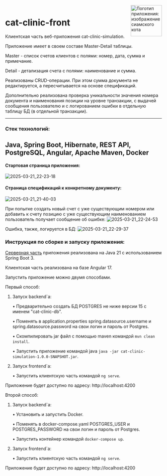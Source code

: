 <img src="https://github.com/user-attachments/assets/f495987e-3146-44de-98bd-1a471aaedf98" alt="Логотип приложения: изображение сиамского кота" width="100" height="100" align="right"> 


# cat-clinic-front

Клиентская часть веб-приложения cat-clinic-simulation.

Приложение имеет в своем составе Master-Detail таблицы.

Master - cписок счетов клиентов с полями: номер, дата, сумма и примечание.

Detail - детализация счета с полями: наименование и сумма.

Реализованы CRUD-операции. При этом сумма документа не редактируется, а пересчитывается на основе спецификаций.

Дополнительно реализована проверка уникальности значения номера документа и наименования позиции на уровне транзакции, с выдачей сообщения пользователю и с логированием ошибки в отдельную таблицу БД (в отдельной транзакции).

--------
### Стек технологий:
Java, Spring Boot, Hibernate, REST API, PostgreSQL, Angular, Apache Maven, Docker
--------

#### Стартовая страница приложения:
![2025-03-21_22-23-18](https://github.com/user-attachments/assets/87e14db1-741b-462e-8ead-917d06073902)

#### Страница спецификаций к конкретному документу:
![2025-03-21_21-40-03](https://github.com/user-attachments/assets/37f0cf28-d656-4d48-861f-20762af57a4f)

При попытке создать новый cчет с уже существующим номером или добавить к счету позицию с уже существующим наименованием пользователь получает сообщение об ошибке:
![2025-03-21_22-24-53](https://github.com/user-attachments/assets/44f499f7-1ed3-41c4-80c7-b496d63a129a)

Ошибка, также, логируется в БД:
![2025-03-21_22-29-37](https://github.com/user-attachments/assets/3eabcb90-9b49-4b0a-88d6-feda89bef1da)

### Инструкция по сборке и запуску приложения:

[Серверная часть](https://github.com/KoshanSky1/cat-clinic-simulation) приложения реализована на Java 21 с использованием Spring Boot 3.

Клиентская часть реализована на базе Angular 17.

Запустить приложение можно двумя способами.

Первый способ:

1. Запуск backend`a:
   
   • Предварительно создать БД POSTGRES не ниже версии 15 с именем "cat-clinic-db".

   • Поменять в application.properties spring.datasource.username и spring.datasource.password на свои логин и пароль от Postgres.

   • Скомпилировать jar файл с помощью maven командой `mvn clean install`.

   • Запустить приложение командой java `java -jar cat-clinic-simulation-1.0.0-SNAPSHOT.jar`.

2. Запуск frontend`a:
   
   • Запустить клиентскую часть командой `ng serve`.
   
Приложение будет доступно по адресу: http://localhost:4200

Второй способ:

1. Запуск backend`a:
   
   • Установить и запустить Docker.

   • Поменять в docker-compose.yaml POSTGRES_USER и POSTGRES_PASSWORD на свои логин и пароль от Postgres.

   • Запустить контейнер командой `docker-compose up`.

2. Запуск frontend`a:
   
   • Запустить клиентскую часть командой `ng serve`.

Приложение будет доступно по адресу: http://localhost:4200
